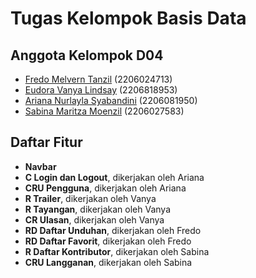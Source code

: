 # Tugas Kelompok Basis Data

## Anggota Kelompok D04
- [Fredo Melvern Tanzil](https://github.com/Frmeta) (2206024713)
- [Eudora Vanya Lindsay](https://github.com/Nya2k) (2206818953)
- [Ariana Nurlayla Syabandini](https://github.com/ariananurlayla) (2206081950)
- [Sabina Maritza Moenzil](https://github.com/sabinamaritza) (2206027583)

## Daftar Fitur
- **Navbar**
- **C Login dan Logout**, dikerjakan oleh Ariana
- **CRU Pengguna**, dikerjakan oleh Ariana
- **R Trailer**, dikerjakan oleh Vanya
- **R Tayangan**, dikerjakan oleh Vanya
- **CR Ulasan**, dikerjakan oleh Vanya
- **RD Daftar Unduhan**, dikerjakan oleh Fredo
- **RD Daftar Favorit**, dikerjakan oleh Fredo
- **R Daftar Kontributor**, dikerjakan oleh Sabina
- **CRU Langganan**, dikerjakan oleh Sabina
